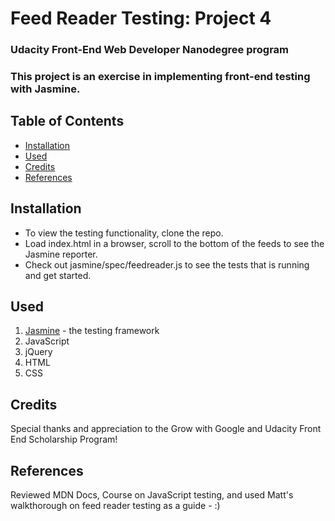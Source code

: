 # Feed Reader Testing: Project 4

### Udacity Front-End Web Developer Nanodegree program

### This project is an exercise in implementing front-end testing with Jasmine.

## Table of Contents

* [Installation](#installation)
* [Used](#used)
* [Credits](#credits)
* [References](#references)


## Installation

* To view the testing functionality, clone the repo. 
* Load index.html in a browser, scroll to the bottom of the feeds to see the Jasmine reporter. 
* Check out jasmine/spec/feedreader.js to see the tests that is running and get started.

## Used

1. [Jasmine](https://jasmine.github.io/) - the testing framework
2. JavaScript
3. jQuery
4. HTML
5. CSS


## Credits

Special thanks and appreciation to the Grow with Google and Udacity Front End Scholarship Program!

## References

Reviewed MDN Docs, Course on JavaScript testing, and used Matt's walkthorough on feed reader testing as a guide - :) 





